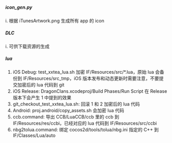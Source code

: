 ##### icon_gen.py
i. 根据 iTunesArtwork.png 生成所有 app 的 icon

##### DLC
i. 可供下载资源的生成

##### lua
1. iOS Debug: test_xxtea_lua.sh 加密 IF/Resources/src/*.lua，原始 lua 会备份到 IF/Resources/src_tmp，iOS 版本发布和动态更新时需要注意，不要提交加密后的 lua 代码到 git
2. iOS Release: DragonClans.xcodeproj/Build Phases/Run Script 在 Release 版本下会产生 1 中提到的效果
3. git_checkout_test_xxtea_lua.sh: 回滚 1 和 2 加密后的 lua 代码
4. Android: proj.android/copy_assets.sh 会加密 lua 代码
5. ccb.command: 导出 CCB/LuaCCB/ccb 里的 ccb 到 IF/Resources/res/ccbi，已经对应的 lua 代码到 IF/Resources/src/ccbi
6. nbg2tolua.command: 绑定 cocos2d/tools/tolua/nbg.ini 指定的 C++ 到 IF/Classes/Lua/auto 